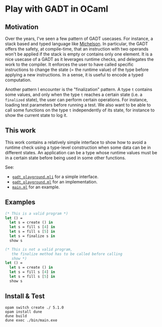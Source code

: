 # Play with GADT in OCaml

## Motivation

Over the years, I've seen a few pattern of GADT usecases. For instance,
a stack based and typed language like
[Michelson](https://tezos.gitlab.io/active/michelson.html). In particular, the
GADT offers the safety, at compile-time, that an instruction with two operands
won't be applied if the stack is empty or contains only one element.
It is a nice usecase of a GADT as it leverages runtime checks, and delegates the
work to the compiler. It enforces the user to have called specific instructions
to change the state (= the runtime value) of the type before applying a new
instructions. In a sense, it is useful to encode a typed computation.

Another pattern I encounter is the "finalization" pattern. A type `t` contains
some values, and only when the type `t` reaches a certain state (i.e. a
`finalized` state), the user can perform certain operations. For instance,
loading test parameters before running a test.
We also want to be able to call some functions on the type `t` independently of
its state, for instance to show the current state to log it.

## This work

This work contains a relatively simple interface to show how to avoid a runtime
check using a type-level construction when some data can be in different states.
An application can be a type whose runtime values must be in a certain state
before being used in some other functions.

See:
- [`gadt_playground.mli`](./lib/gadt_playground.mli) for a simple interface.
- [`gadt_playground.ml`](./lib/gadt_playground.ml) for an implementation.
- [`main.ml`](./bin/main.ml) for an example.

## Examples

```ocaml
(* This is a valid program *)
let () =
  let s = create () in
  let s = fill s [4] in
  let s = fill s [5] in
  let s = finalize s in
  show s
```

```ocaml
(* This is not a valid program,
   the finalize method has to be called before calling
   show *)
let () =
  let s = create () in
  let s = fill s [4] in
  let s = fill s [5] in
  show s
```

## Install & Test

```
opam switch create ./ 5.1.0
opam install dune
dune build
dune exec ./bin/main.exe
```

